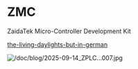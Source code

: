 # ZMC



ZaidaTek Micro-Controller Development Kit



[the-living-daylights-but-in-german](https://github.com/user-attachments/assets/c63384bd-7de7-4675-9813-1cda47db44e6)



![/doc/blog/2025-09-14_ZPLC...007.jpg](https://github.com/ZaidaTek/ZMC/blob/main/doc/blog/2025-09-14_ZPLC...007.jpg "A DHT22 sensor is connected, as well as a lead measuring the 1000 Hz flip-flop toggle from the timer (running in dedicated 'frog'-mode).  It's currently measuring a temperature of 25.6 deg C, the CPU load in the last second was 0.7%, it is 04:38:-- on the 257th day of the year (ordinal; it is also possible to use YYMM and not use the watchdog indicator), the watchdog indicator indicates it is an uneven second (one can follow the full time if watching for longer than 10s, as otherwise only the decamal is shown as a digit), the bar is (also) displaying that sensor channel, the top is 26.0 deg C, the bottom is 24.4 deg C, the total time of the bar is 1h, which consists of 12 points (each an averaged 5 mins of the preceding higher resolution) and the minimum logged value in this 1h-timeframe is 25.2 deg C, thank you very much! :D")


